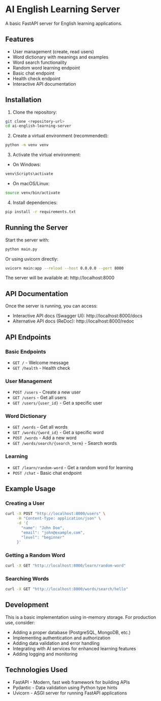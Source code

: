 # AI English Learning Server

A basic FastAPI server for English learning applications.

## Features

- User management (create, read users)
- Word dictionary with meanings and examples
- Word search functionality
- Random word learning endpoint
- Basic chat endpoint
- Health check endpoint
- Interactive API documentation

## Installation

1. Clone the repository:
```bash
git clone <repository-url>
cd ai-english-learning-server
```

2. Create a virtual environment (recommended):
```bash
python -m venv venv
```

3. Activate the virtual environment:
- On Windows:
```bash
venv\Scripts\activate
```
- On macOS/Linux:
```bash
source venv/bin/activate
```

4. Install dependencies:
```bash
pip install -r requirements.txt
```

## Running the Server

Start the server with:
```bash
python main.py
```

Or using uvicorn directly:
```bash
uvicorn main:app --reload --host 0.0.0.0 --port 8000
```

The server will be available at: http://localhost:8000

## API Documentation

Once the server is running, you can access:
- Interactive API docs (Swagger UI): http://localhost:8000/docs
- Alternative API docs (ReDoc): http://localhost:8000/redoc

## API Endpoints

### Basic Endpoints
- `GET /` - Welcome message
- `GET /health` - Health check

### User Management
- `POST /users` - Create a new user
- `GET /users` - Get all users
- `GET /users/{user_id}` - Get a specific user

### Word Dictionary
- `GET /words` - Get all words
- `GET /words/{word_id}` - Get a specific word
- `POST /words` - Add a new word
- `GET /words/search/{search_term}` - Search words

### Learning
- `GET /learn/random-word` - Get a random word for learning
- `POST /chat` - Basic chat endpoint

## Example Usage

### Creating a User
```bash
curl -X POST "http://localhost:8000/users" \
     -H "Content-Type: application/json" \
     -d '{
       "name": "John Doe",
       "email": "john@example.com",
       "level": "beginner"
     }'
```

### Getting a Random Word
```bash
curl -X GET "http://localhost:8000/learn/random-word"
```

### Searching Words
```bash
curl -X GET "http://localhost:8000/words/search/hello"
```

## Development

This is a basic implementation using in-memory storage. For production use, consider:
- Adding a proper database (PostgreSQL, MongoDB, etc.)
- Implementing authentication and authorization
- Adding data validation and error handling
- Integrating with AI services for enhanced learning features
- Adding logging and monitoring

## Technologies Used

- FastAPI - Modern, fast web framework for building APIs
- Pydantic - Data validation using Python type hints
- Uvicorn - ASGI server for running FastAPI applications